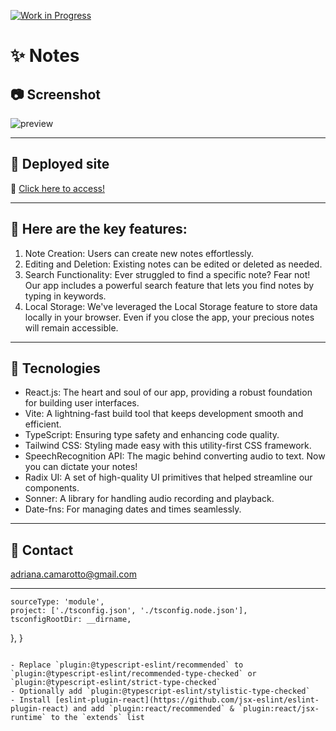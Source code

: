 [![Work in Progress](https://img.shields.io/badge/status-work%20in%20progress-yellow)](https://shields.io/)

# ✨ Notes

## 📷 Screenshot
![preview](./src/Assets/screenshotHome.png)
 

---  


## 📌 Deployed site

🎯  [Click here to access!](https://adriana-camarotto.github.io/nlw-expert-notes/)

---

## 📌 Here are the key features:
1. Note Creation: Users can create new notes effortlessly.
2. Editing and Deletion: Existing notes can be edited or deleted as needed.
3. Search Functionality: Ever struggled to find a specific note? Fear not! Our app includes a powerful search feature that lets you find notes by typing in keywords.
4. Local Storage: We've leveraged the Local Storage feature to store data locally in your browser. Even if you close the app, your precious notes will remain accessible.
---

## 🚀 Tecnologies

- React.js: The heart and soul of our app, providing a robust foundation for building user interfaces.
- Vite: A lightning-fast build tool that keeps development smooth and efficient.
- TypeScript: Ensuring type safety and enhancing code quality.
- Tailwind CSS: Styling made easy with this utility-first CSS framework.
- SpeechRecognition API: The magic behind converting audio to text. Now you can dictate your notes!
- Radix UI: A set of high-quality UI primitives that helped streamline our components.
- Sonner: A library for handling audio recording and playback.
- Date-fns: For managing dates and times seamlessly.

---

## 📧 Contact

adriana.camarotto@gmail.com

---

    sourceType: 'module',
    project: ['./tsconfig.json', './tsconfig.node.json'],
    tsconfigRootDir: __dirname,
  },
}
```

- Replace `plugin:@typescript-eslint/recommended` to `plugin:@typescript-eslint/recommended-type-checked` or `plugin:@typescript-eslint/strict-type-checked`
- Optionally add `plugin:@typescript-eslint/stylistic-type-checked`
- Install [eslint-plugin-react](https://github.com/jsx-eslint/eslint-plugin-react) and add `plugin:react/recommended` & `plugin:react/jsx-runtime` to the `extends` list
